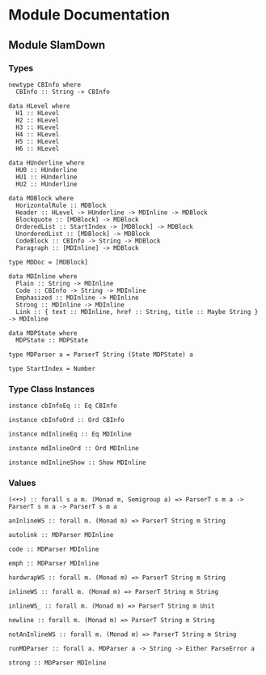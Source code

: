 # Module Documentation

## Module SlamDown

### Types

    newtype CBInfo where
      CBInfo :: String -> CBInfo

    data HLevel where
      H1 :: HLevel
      H2 :: HLevel
      H3 :: HLevel
      H4 :: HLevel
      H5 :: HLevel
      H6 :: HLevel

    data HUnderline where
      HU0 :: HUnderline
      HU1 :: HUnderline
      HU2 :: HUnderline

    data MDBlock where
      HorizontalRule :: MDBlock
      Header :: HLevel -> HUnderline -> MDInline -> MDBlock
      Blockquote :: [MDBlock] -> MDBlock
      OrderedList :: StartIndex -> [MDBlock] -> MDBlock
      UnorderedList :: [MDBlock] -> MDBlock
      CodeBlock :: CBInfo -> String -> MDBlock
      Paragraph :: [MDInline] -> MDBlock

    type MDDoc = [MDBlock]

    data MDInline where
      Plain :: String -> MDInline
      Code :: CBInfo -> String -> MDInline
      Emphasized :: MDInline -> MDInline
      Strong :: MDInline -> MDInline
      Link :: { text :: MDInline, href :: String, title :: Maybe String } -> MDInline

    data MDPState where
      MDPState :: MDPState

    type MDParser a = ParserT String (State MDPState) a

    type StartIndex = Number


### Type Class Instances

    instance cbInfoEq :: Eq CBInfo

    instance cbInfoOrd :: Ord CBInfo

    instance mdInlineEq :: Eq MDInline

    instance mdInlineOrd :: Ord MDInline

    instance mdInlineShow :: Show MDInline


### Values

    (<+>) :: forall s a m. (Monad m, Semigroup a) => ParserT s m a -> ParserT s m a -> ParserT s m a

    anInlineWS :: forall m. (Monad m) => ParserT String m String

    autolink :: MDParser MDInline

    code :: MDParser MDInline

    emph :: MDParser MDInline

    hardwrapWS :: forall m. (Monad m) => ParserT String m String

    inlineWS :: forall m. (Monad m) => ParserT String m String

    inlineWS_ :: forall m. (Monad m) => ParserT String m Unit

    newline :: forall m. (Monad m) => ParserT String m String

    notAnInlineWS :: forall m. (Monad m) => ParserT String m String

    runMDParser :: forall a. MDParser a -> String -> Either ParseError a

    strong :: MDParser MDInline



